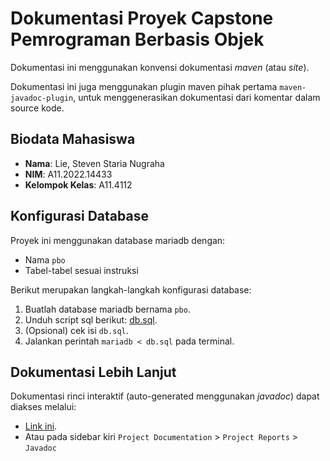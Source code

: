 # Dokumentasi Proyek Capstone Pemrograman Berbasis Objek
Dokumentasi ini menggunakan konvensi dokumentasi *maven* (atau *site*).

Dokumentasi ini juga menggunakan plugin maven pihak pertama `maven-javadoc-plugin`, untuk menggenerasikan dokumentasi dari komentar dalam source kode.

## Biodata Mahasiswa
- **Nama**: Lie, Steven Staria Nugraha
- **NIM**: A11.2022.14433
- **Kelompok Kelas**: A11.4112

## Konfigurasi Database
Proyek ini menggunakan database mariadb dengan:
- Nama `pbo`
- Tabel-tabel sesuai instruksi

Berikut merupakan langkah-langkah konfigurasi database:
1. Buatlah database mariadb bernama `pbo`.
2. Unduh script sql berikut: [db.sql](db.sql).
3. (Opsional) cek isi `db.sql`.
4. Jalankan perintah `mariadb < db.sql` pada terminal.

## Dokumentasi Lebih Lanjut
Dokumentasi rinci interaktif (auto-generated menggunakan *javadoc*) dapat diakses melalui:
- [Link ini](apidocs/index.html).
- Atau pada sidebar kiri `Project Documentation` > `Project Reports` > `Javadoc`
